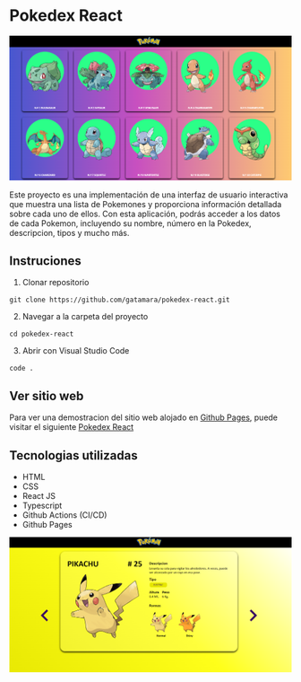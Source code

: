 # Pokedex React

![Pokedex](/public/pokemon-1.png)

Este proyecto es una implementación de una interfaz de usuario interactiva que muestra una lista de Pokemones y proporciona información detallada sobre cada uno de ellos. Con esta aplicación, podrás acceder a los datos de cada Pokemon, incluyendo su nombre, número en la Pokedex, descripcion, tipos y mucho más.



## Instruciones

1. Clonar repositorio

```
git clone https://github.com/gatamara/pokedex-react.git
```

2. Navegar a la carpeta del proyecto

```
cd pokedex-react
```

3. Abrir con Visual Studio Code

```
code .
```

## Ver sitio web

Para ver una demostracion del sitio web alojado en [Github Pages](https://pages.github.com/), puede visitar el siguiente [Pokedex React](https://gatamara.github.io/pokedex-react/)

## Tecnologias utilizadas

- HTML
- CSS
- React JS
- Typescript
- Github Actions (CI/CD)
- Github Pages

![Pokedex](/public/pokemon-2.png)